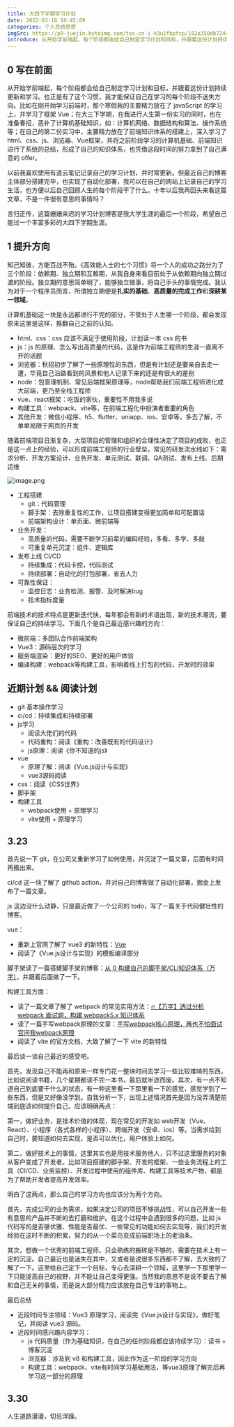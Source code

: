 ```yaml
---
title: 大四下学期学习计划
date: 2022-03-18 10:45:09
categories: 个人总结感想
imgSrc: https://p9-juejin.byteimg.com/tos-cn-i-k3u1fbpfcp/182a350db72448fcbf9c52682c7421d1~tplv-k3u1fbpfcp-watermark.image
introduce: 从开始学前端起，每个阶段都会给自己制定学习计划和目标，并跟着这份计划持续更新和学习。
---
```


## 0 写在前面

从开始学前端起，每个阶段都会给自己制定学习计划和目标，并跟着这份计划持续更新和学习。也正是有了这个习惯，我才能保证自己在学习的每个阶段不迷失方向。比如在刚开始学习前端时，那个寒假我的主要精力放在了 javaScript 的学习上，并学习了框架 Vue；在大三下学期，在我进行人生第一份实习的同时，也在准备春招，恶补了计算机基础知识，如：计算机网络、数据结构和算法、操作系统等；在自己的第二份实习中，主要精力放在了前端知识体系的搭建上，深入学习了 html、css、js、浏览器、Vue框架，并将之前阶段学习的计算机基础、前端知识进行了系统的总结，形成了自己的知识体系，也凭借这段时间的努力拿到了自己满意的 offer。

以前我喜欢使用有道云笔记记录自己的学习计划，并时常更新。但最近自己的博客主体部分搭建完毕，也实现了自动化部署，我可以在自己的网站上记录自己的学习生活，也方便以后自己回顾人生的每个阶段干了什么。十年以后我再回头来看这篇文章，不是一件很有意思的事情吗？

言归正传，这篇姗姗来迟的学习计划博客是我大学生涯的最后一个阶段，希望自己能过一个丰富多彩的大四下学期生涯。

## 1 提升方向

知己知彼，方能百战不殆。《高效能人士的七个习惯》将一个人的成功之路分为了三个阶段：依赖期、独立期和互赖期，从我自身来看目前处于从依赖期向独立期过渡的阶段。独立期的意思简单明了，能够独立做事，将自己手头的事情完成。我认为对于一个程序员而言，所谓独立期便是**扎实的基础**、**高质量的完成工作**和**深耕某一领域**。

计算机基础这一块是永远都进行不完的部分，不管处于人生哪一个阶段，都会发现原来这里是这样，推翻自己之前的认知。

- html、css：css 应该不满足于使用阶段，计划读一本 css 的书
- js：js 的原理、怎么写出高质量的代码，这是作为前端工程师的生涯一直离不开的话题
- 浏览器：秋招初步了解了一些原理性的东西，但是有计划还是要亲自去走一遭，毕竟自己沿路看到的风景和他人记录下来的还是有很大的差别
- node：包管理机制、常见后端框架原理等，node帮助我们前端工程师进化成大前端，更乃至全栈工程师
- vue、react框架：吃饭的家伙，重要性不用我多说
- 构建工具：webpack、vite等，在前端工程化中扮演者重要的角色
- 其他开发：微信小程序、h5、flutter、uniapp、ios、安卓等，多去了解，不单单局限于网页的开发

随着前端项目日渐复杂，大型项目的管理和组织的合理性决定了项目的成败，也正是这一点上的经验，可以形成前端工程师的行业壁垒。常见的研发流水线如下：需求分析、开发方案设计、业务开发、单元测试、联调、QA测试、发布上线、后期运维

![image.png](https://p9-juejin.byteimg.com/tos-cn-i-k3u1fbpfcp/8ceaec38304c443c830a121f78a6a54b~tplv-k3u1fbpfcp-watermark.image?)

- 工程搭建
  - git：代码管理
  - 脚手架：去除重复性的工作，让项目搭建变得更加简单和可配置话
  - 前端架构设计：单页面、微前端等
- 业务开发：
  - 高质量的代码，需要不断学习前辈的编码经验，多看、多学、多敲
  - 可重复单元沉淀：组件、逻辑库
- 发布上线 CI/CD
  - 持续集成：代码卡控，代码测试
  - 持续部署：自动化的打包部署，省去人力
- 可靠性保证：
  - 监控日志：业务检测、报警、及时解决bug
  - 技术指标度量

前端技术的技术特点是更新迭代快，每年都会有新的术语出现，新的技术潮流，要保证自己的持续学习。下面几个是自己最近感兴趣的方向：

- 微前端：多团队合作前端架构
- Vue3：源码层次的学习
- 服务端渲染：更好的SEO、更好的用户体验
- 编译构建：webpack等构建工具，影响着线上打包的代码，开发时的效率

## 近期计划 && 阅读计划

- git 基本操作学习
- ci/cd：持续集成和持续部署
- js学习
  - 阅读大佬们的代码
  - 代码重构：阅读《重构：改善既有的代码设计》
  - js原理：阅读《你不知道的js》
- vue
  - 原理了解：阅读《Vue.js设计与实现》
  - vue3源码阅读
- css：阅读《CSS世界》
- 脚手架
- 构建工具
  - webpack使用 + 原理学习
  - vite使用 + 原理学习

## 3.23

首先说一下 git，在公司又重新学习了如何使用，并沉淀了一篇文章，后面有时间再搬出来。

ci/cd 这一块了解了 github action，并对自己的博客做了自动化部署，掘金上发布了一篇文章。

js 这边没什么动静，只是最近做了一个公司的 todo，写了一篇关于代码健壮性的博客。

vue：

- 重新上官网了解了 vue3 的新特性：[Vue](https://v3.cn.vuejs.org/guide/migration/introduction.html#%E6%A6%82%E8%A7%88)
- 阅读了《Vue.js设计与实现》的模板编译部分

脚手架读了一篇搭建脚手架的博客：[从 0 构建自己的脚手架/CLI知识体系（万字）](https://juejin.cn/post/6966119324478079007)，并跟着后面做了一下。

构建工具方面：

- 读了一篇文章了解了 webpack 的常见实用方法：[🔥【万字】透过分析 webpack 面试题，构建 webpack5.x 知识体系](https://juejin.cn/post/7023242274876162084)
- 读了一篇手写webpack原理的文章：[手写webpack核心原理，再也不怕面试官问我webpack原理](https://juejin.cn/post/6854573217336541192)
- 阅读了 vite 的官方文档，大致了解了一下 vite 的新特性

最后谈一谈自己最近的感受吧。

首先，发现自己不能再和原来一样专门花一整块时间去学习一些比较难啃的东西，比如说阅读书籍，几个星期都读不完一本书，最后就半途而废。其次，有一点不知道自己到底要干什么的状态，有一种这里看一下那里看一下的感觉，感觉学到了一些东西，但是又好像没学到。自我分析一下，出现上述情况首先是因为没弄清楚前端到底该如何提升自己。应该明确两点：

第一，做好业务，是技术价值的体现，现在常见的开发如 web开发（Vue、React）、小程序（各式各样的小程序）、跨端开发（安卓、ios）等。当需求给到自己时，要知道如何去实现，是否可以优化，用户体验上如何。

第二，做好技术上的事情，这里其实也是用技术服务他人，只不过这里服务的对象从客户变成了开发者。比如项目搭建的脚手架、开发的框架、一些业务流程上的工具（CI/CD、业务监控）、开发过程中使用的组件库、构建工具等技术产物，都是为了帮助开发者提高开发效率。

明白了这两点，那么自己的学习方向也应该分为两个方向。

首先，完成公司的业务需求，如果决定公司的项目不够挑战性，可以自己开发一些有意思的产品并不断的去打磨和维护。在这个过程中会遇到很多的问题，比如 js 代码写的是否够优雅、性能是否最优、一些常见的功能如何去实现等，我们的开发经验在这时不断的积累，努力的从一个菜鸟变成前端职场上的老油条。

其次，想做一个优秀的前端工程师，只会熟练的搬砖是不够的，需要在技术上有一定的沉淀。自己最近也是迷失在其中，又或者是说很多东西都不了解，去大致的了解了一下。这里给自己定下一个目标，专心去深耕一个领域，这里学一下那里学一下只能提高自己的视野，并不能让自己变得更强。当然我的意思不是说不要去了解和自己无关的事情，而是说大部分精力应该放在自己专注的事物上。

最后总结

- 近段时间专注领域：Vue3 原理学习，阅读完《Vue.js设计与实现》，做好笔记，并阅读 vue3 源码。
- 近段时间感兴趣内容学习：
  - js 代码质量（作为基础知识，在自己的任何阶段都应该持续学习）：读书 + 博客沉淀
  - 浏览器：涉及到 v8 和构建工具，因此作为这一阶段的学习方向
  - 构建工具：webpack、vite有时间学习基础用法，等vue3原理了解完后再学习这一部分的原理

## 3.30

人生道路漫漫，切忌浮躁。
